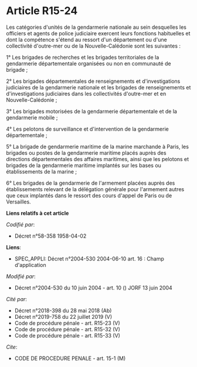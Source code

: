 # Article R15-24

Les catégories d'unités de la gendarmerie nationale au sein desquelles les officiers et agents de police judiciaire exercent
leurs fonctions habituelles et dont la compétence s'étend au ressort d'un département ou d'une collectivité d'outre-mer ou de
la Nouvelle-Calédonie sont les suivantes :

1° Les brigades de recherches et les brigades territoriales de la gendarmerie départementale organisées ou non en communauté
de brigade ;

2° Les brigades départementales de renseignements et d'investigations judiciaires de la gendarmerie nationale et les brigades
de renseignements et d'investigations judiciaires dans les collectivités d'outre-mer et en Nouvelle-Calédonie ;

3° Les brigades motorisées de la gendarmerie départementale et de la gendarmerie mobile ;

4° Les pelotons de surveillance et d'intervention de la gendarmerie départementale ;

5° La brigade de gendarmerie maritime de la marine marchande à Paris, les brigades ou postes de la gendarmerie maritime
placés auprès des directions départementales des affaires maritimes, ainsi que les pelotons et brigades de la gendarmerie
maritime implantés sur les bases ou établissements de la marine ;

6° Les brigades de la gendarmerie de l'armement placées auprès des établissements relevant de la délégation générale pour
l'armement autres que ceux implantés dans le ressort des cours d'appel de Paris ou de Versailles.

**Liens relatifs à cet article**

_Codifié par_:

  - Décret n°58-358 1958-04-02

**Liens**:

  - SPEC_APPLI: Décret n°2004-530 2004-06-10 art. 16 : Champ d'application

_Modifié par_:

  - Décret n°2004-530 du 10 juin 2004 - art. 10 () JORF 13 juin 2004

_Cité par_:

  - Décret n°2018-398 du 28 mai 2018 (Ab)
  - Décret n°2019-758 du 22 juillet 2019 (V)
  - Code de procédure pénale - art. R15-23 (V)
  - Code de procédure pénale - art. R15-32 (V)
  - Code de procédure pénale - art. R15-33 (V)

_Cite_:

  - CODE DE PROCEDURE PENALE - art. 15-1 (M)
